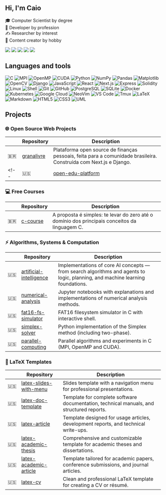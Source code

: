 ## Hi, I'm Caio
🎓 Computer Scientist by degree  
💼 Developer by profession  
✍ Researcher by interest  
🧢 Content creator by hobby  


<div> <a href="https://www.youtube.com/@fromcaio" target="_blank"><img src="https://img.shields.io/badge/YouTube-FF0000?style=for-the-badge&logo=youtube&logoColor=white" target="_blank"></a> <a href="https://instagram.com/fromcaio_" target="_blank"><img src="https://img.shields.io/badge/-Instagram-%23E4405F?style=for-the-badge&logo=instagram&logoColor=white" target="_blank"></a> <a href="https://discord.gg/6fv5Qdpj" target="_blank"><img src="https://img.shields.io/badge/Discord-7289DA?style=for-the-badge&logo=discord&logoColor=white" target="_blank"></a> <a href = "mailto:fromcaio.contato@gmail.com"><img src="https://img.shields.io/badge/-Gmail-%23333?style=for-the-badge&logo=gmail&logoColor=white" target="_blank"></a> <a href="https://www.linkedin.com/in/fromcaio/" target="_blank"><img src="https://img.shields.io/badge/-LinkedIn-%230077B5?style=for-the-badge&logo=linkedin&logoColor=white" target="_blank"></a> </div>

## Languages and tools

<div>
<!-- ======================== -->
<!-- 🧮 Low-Level & HPC Tools -->
<!-- ======================== -->
<img alt="C" src="https://img.shields.io/badge/C-00599C?style=for-the-badge&logo=c&logoColor=white" />
<img alt="MPI" src="https://img.shields.io/badge/MPI-CC0000?style=for-the-badge" />
<img alt="OpenMP" src="https://img.shields.io/badge/OpenMP-2C5BB4?style=for-the-badge&logo=openmp&logoColor=white" />
<img alt="CUDA" src="https://img.shields.io/badge/CUDA-76B900?style=for-the-badge&logo=nvidia&logoColor=white" />

<!-- ======================== -->
<!-- 🐍 Python Ecosystem -->
<!-- ======================== -->
<img alt="Python" src="https://img.shields.io/badge/-Python-3776AB?style=for-the-badge&logo=Python&logoColor=white" />
<img alt="NumPy" src="https://img.shields.io/badge/NumPy-013243?style=for-the-badge&logo=numpy&logoColor=white" />
<img alt="Pandas" src="https://img.shields.io/badge/Pandas-150458?style=for-the-badge&logo=pandas&logoColor=white" />
<img alt="Matplotlib" src="https://img.shields.io/badge/Matplotlib-eeeeee?style=for-the-badge&logo=Matplotlib&logoColor=blue" />
<img alt="OpenCV" src="https://img.shields.io/badge/OpenCV-5C3EE8?style=for-the-badge&logo=opencv&logoColor=white" />
<img alt="Django" src="https://img.shields.io/badge/Django-092E20?style=for-the-badge&logo=django&logoColor=white" />

<!-- ======================== -->
<!-- ⚛️ Web Development -->
<!-- ======================== -->
<img alt="JavaScript" src="https://img.shields.io/badge/JavaScript-F7DF1E?style=for-the-badge&logo=javascript&logoColor=black" />
<img alt="React" src="https://img.shields.io/badge/React-20232A?style=for-the-badge&logo=react&logoColor=61DAFB" />
<img alt="Next.js" src="https://img.shields.io/badge/Next.js-000000?style=for-the-badge&logo=next.js&logoColor=white" />
<img alt="Express" src="https://img.shields.io/badge/Express-000000?style=for-the-badge&logo=express&logoColor=white" />

<!-- ======================== -->
<!-- 🧱 Blockchain -->
<!-- ======================== -->
<img alt="Solidity" src="https://img.shields.io/badge/Solidity-363636?style=for-the-badge&logo=solidity&logoColor=white" />

<!-- ======================== -->
<!-- 💻 System & Terminal -->
<!-- ======================== -->
<img alt="Linux" src="https://img.shields.io/badge/Linux-FCC624?style=for-the-badge&logo=linux&logoColor=black" />
<img alt="Shell" src="https://img.shields.io/badge/Shell_Script-121011?style=for-the-badge&logo=gnu-bash&logoColor=white" />

<!-- ======================== -->
<!-- 🌱 Version Control -->
<!-- ======================== -->
<img alt="Git" src="https://img.shields.io/badge/Git-F05032?style=for-the-badge&logo=git&logoColor=white" />
<img alt="GitHub" src="https://img.shields.io/badge/GitHub-181717?style=for-the-badge&logo=github&logoColor=white" />

<!-- ======================== -->
<!-- 🗄️ Databases -->
<!-- ======================== -->
<img alt="PostgreSQL" src="https://img.shields.io/badge/Postgres-316192?style=for-the-badge&logo=postgresql&logoColor=white" />
<img alt="SQLite" src="https://img.shields.io/badge/SQLite-07405E?style=for-the-badge&logo=sqlite&logoColor=white" />

<!-- ======================== -->
<!-- ☁️ DevOps & Cloud -->
<!-- ======================== -->
<img alt="Docker" src="https://img.shields.io/badge/Docker-2496ED?style=for-the-badge&logo=docker&logoColor=white" />
<img alt="Kubernetes" src="https://img.shields.io/badge/Kubernetes-326CE5?style=for-the-badge&logo=kubernetes&logoColor=white" />
<img alt="Google Cloud" src="https://img.shields.io/badge/Google_Cloud-4285F4?style=for-the-badge&logo=google-cloud&logoColor=white" />

<!-- ======================== -->
<!-- ⚙️ Editors & Tools -->
<!-- ======================== -->
<img alt="NeoVim" src="https://img.shields.io/badge/Neovim-57A143?style=for-the-badge&logo=neovim&logoColor=white" />
<img alt="VS Code" src="https://img.shields.io/badge/VS%20Code-0078d7?style=for-the-badge&logo=visual-studio-code&logoColor=white" />
<img alt="Tmux" src="https://img.shields.io/badge/Tmux-1BB91F?style=for-the-badge&logo=tmux&logoColor=white" />

<!-- ======================== -->
<!-- 📄 Documentation & Markup -->
<!-- ======================== -->
<img alt="LaTeX" src="https://img.shields.io/badge/LaTeX-008080?style=for-the-badge&logo=latex&logoColor=white" />
<img alt="Markdown" src="https://img.shields.io/badge/Markdown-000000?style=for-the-badge&logo=markdown&logoColor=white" />
<img alt="HTML5" src="https://img.shields.io/badge/HTML5-E34F26?style=for-the-badge&logo=html5&logoColor=white" />
<img alt="CSS3" src="https://img.shields.io/badge/CSS3-1572B6?style=for-the-badge&logo=css3&logoColor=white" />
<img alt="UML" src="https://img.shields.io/badge/UML-FAA918?style=for-the-badge" />

</div>

## Projects

### 🌐 Open Source Web Projects
| | Repository | Description |
|-----------|-------------|-------------|
| 🇧🇷 | [granalivre](https://github.com/fromcaio/granalivre) | Plataforma open source de finanças pessoais, feita para a comunidade brasileira. Construída com Next.js e Django. |
<!-- | 🇺🇸 | [open-edu-platform](https://github.com/fromcaio/open-edu-platform) | Open-source Next.js platform to simplify publishing rich, interactive content with Markdown + LaTeX + code blocks. | -->

### 💻 Free Courses
| | Repository | Description |
|-----------|-------------|-------------|
| 🇧🇷 | [c-course](https://github.com/fromcaio/c-course) | A proposta é simples: te levar do zero até o domínio dos principais conceitos da linguagem C. |

### ⚡ Algorithms, Systems & Computation
| | Repository | Description |
|-----------|-------------|-------------|
| 🇺🇸 | [artificial-intelligence](https://github.com/fromcaio/artificial-intelligence) | Implementations of core AI concepts — from search algorithms and agents to logic, planning, and machine learning foundations. |
| 🇺🇸 | [numerical-analysis](https://github.com/fromcaio/numerical-analysis) | Jupyter notebooks with explanations and implementations of numerical analysis methods. |
| 🇺🇸 | [fat16-fs-simulator](https://github.com/fromcaio/fat16-fs-simulator) | FAT16 filesystem simulator in C with interactive shell. |
| 🇺🇸 | [simplex-solver](https://github.com/fromcaio/simplex-solver) | Python implementation of the Simplex method (including two-phase). |
| 🇺🇸 | [parallel-computing](https://github.com/fromcaio/parallel-computing) | Parallel algorithms and experiments in C (MPI, OpenMP and CUDA). |

### 📄 LaTeX Templates
| | Repository | Description |
|-----------|-------------|-------------|
| 🇺🇸 | [latex-slides-with-menu](https://github.com/fromcaio/latex-slides-with-menu) | Slides template with a navigation menu for professional presentations. |
| 🇺🇸 | [latex-doc-template](https://github.com/fromcaio/latex-doc-template) | Template for complete software documentation, technical manuals, and structured reports. |
| 🇺🇸 | [latex-article](https://github.com/fromcaio/latex-article) | Template designed for usage articles, development reports, and technical write-ups. |
| 🇺🇸 | [latex-academic-thesis](https://github.com/fromcaio/latex-academic-thesis) | Comprehensive and customizable template for academic theses and dissertations. |
| 🇺🇸 | [latex-academic-article](https://github.com/fromcaio/latex-academic-article) | Template tailored for academic papers, conference submissions, and journal articles. |
| 🇺🇸 | [latex-cv](https://github.com/fromcaio/latex-cv) | Clean and professional LaTeX template for creating a CV or résumé. |
